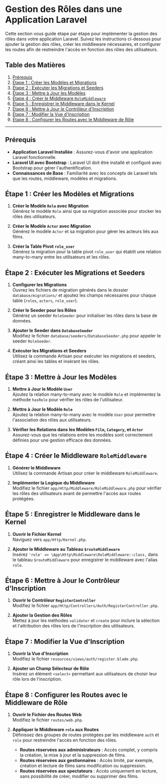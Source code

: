 # Gestion des Rôles dans une Application Laravel

Cette section vous guide étape par étape pour implémenter la gestion des rôles dans votre application Laravel. Suivez les instructions ci-dessous pour ajouter la gestion des rôles, créer les middleware nécessaires, et configurer les routes afin de restreindre l'accès en fonction des rôles des utilisateurs.

## Table des Matières
1. [Prérequis](#prérequis)
2. [Étape 1 : Créer les Modèles et Migrations](#étape-1-créer-les-modèles-et-migrations)
3. [Étape 2 : Exécuter les Migrations et Seeders](#étape-2-exécuter-les-migrations-et-seeders)
4. [Étape 3 : Mettre à Jour les Modèles](#étape-3-mettre-à-jour-les-modèles)
5. [Étape 4 : Créer le Middleware `RoleMiddleware`](#étape-4-créer-le-middleware-rolemiddleware)
6. [Étape 5 : Enregistrer le Middleware dans le Kernel](#étape-5-enregistrer-le-middleware-dans-le-kernel)
7. [Étape 6 : Mettre à Jour le Contrôleur d'Inscription](#étape-6-mettre-à-jour-le-contrôleur-dinscription)
8. [Étape 7 : Modifier la Vue d'Inscription](#étape-7-modifier-la-vue-dinscription)
9. [Étape 8 : Configurer les Routes avec le Middleware de Rôle](#étape-8-configurer-les-routes-avec-le-middleware-de-rôle)


---

## Prérequis

- **Application Laravel Installée** : Assurez-vous d'avoir une application Laravel fonctionnelle.
- **Laravel UI avec Bootstrap** : Laravel UI doit être installé et configuré avec Bootstrap pour gérer l'authentification.
- **Connaissances de Base** : Familiarité avec les concepts de Laravel tels que les routes, middleware, modèles et migrations.

## Étape 1 : Créer les Modèles et Migrations

1. **Créer le Modèle `Role` avec Migration**  
   Générez le modèle `Role` ainsi que sa migration associée pour stocker les rôles des utilisateurs.
   
2. **Créer le Modèle `Actor` avec Migration**  
   Générez le modèle `Actor` et sa migration pour gérer les acteurs liés aux films.
   
3. **Créer la Table Pivot `role_user`**  
   Générez la migration pour la table pivot `role_user` qui établit une relation many-to-many entre les utilisateurs et les rôles.

## Étape 2 : Exécuter les Migrations et Seeders

1. **Configurer les Migrations**  
   Ouvrez les fichiers de migration générés dans le dossier `database/migrations/` et ajoutez les champs nécessaires pour chaque table (`roles`, `actors`, `role_user`).
   
2. **Créer le Seeder pour les Rôles**  
   Générez un seeder `RoleSeeder` pour initialiser les rôles dans la base de données.
   
3. **Ajouter le Seeder dans `DatabaseSeeder`**  
   Modifiez le fichier `database/seeders/DatabaseSeeder.php` pour appeler le seeder `RoleSeeder`.
   
4. **Exécuter les Migrations et Seeders**  
   Utilisez la commande Artisan pour exécuter les migrations et seeders, créant ainsi les tables et insérant les rôles.

## Étape 3 : Mettre à Jour les Modèles

1. **Mettre à Jour le Modèle `User`**  
   Ajoutez la relation many-to-many avec le modèle `Role` et implémentez la méthode `hasRole` pour vérifier les rôles de l'utilisateur.
   
2. **Mettre à Jour le Modèle `Role`**  
   Ajoutez la relation many-to-many avec le modèle `User` pour permettre l'association des rôles aux utilisateurs.
   
3. **Vérifier les Relations dans les Modèles `Film`, `Category`, et `Actor`**  
   Assurez-vous que les relations entre les modèles sont correctement définies pour une gestion efficace des données.

## Étape 4 : Créer le Middleware `RoleMiddleware`

1. **Générer le Middleware**  
   Utilisez la commande Artisan pour créer le middleware `RoleMiddleware`.
   
2. **Implémenter la Logique du Middleware**  
   Modifiez le fichier `app/Http/Middleware/RoleMiddleware.php` pour vérifier les rôles des utilisateurs avant de permettre l'accès aux routes protégées.

## Étape 5 : Enregistrer le Middleware dans le Kernel

1. **Ouvrir le Fichier Kernel**  
   Naviguez vers `app/Http/Kernel.php`.
   
2. **Ajouter le Middleware au Tableau `$routeMiddleware`**  
   Insérez `'role' => \App\Http\Middleware\RoleMiddleware::class,` dans le tableau `$routeMiddleware` pour enregistrer le middleware avec l'alias `role`.

## Étape 6 : Mettre à Jour le Contrôleur d'Inscription

1. **Ouvrir le Contrôleur `RegisterController`**  
   Modifiez le fichier `app/Http/Controllers/Auth/RegisterController.php`.
   
2. **Ajouter la Gestion des Rôles**  
   Mettez à jour les méthodes `validator` et `create` pour inclure la sélection et l'attribution des rôles lors de l'inscription des utilisateurs.

## Étape 7 : Modifier la Vue d'Inscription

1. **Ouvrir la Vue d'Inscription**  
   Modifiez le fichier `resources/views/auth/register.blade.php`.
   
2. **Ajouter un Champ Sélecteur de Rôle**  
   Insérez un élément `<select>` permettant aux utilisateurs de choisir leur rôle lors de l'inscription.

## Étape 8 : Configurer les Routes avec le Middleware de Rôle

1. **Ouvrir le Fichier des Routes Web**  
   Modifiez le fichier `routes/web.php`.
   
2. **Appliquer le Middleware `role` aux Routes**  
   Définissez des groupes de routes protégées par les middleware `auth` et `role` pour restreindre l'accès en fonction des rôles.
   
   - **Routes réservées aux administrateurs** : Accès complet, y compris la création, la mise à jour et la suppression de films.
   - **Routes réservées aux gestionnaires** : Accès limité, par exemple, création et lecture de films sans modification ou suppression.
   - **Routes réservées aux spectateurs** : Accès uniquement en lecture, sans possibilité de créer, modifier ou supprimer des films.

